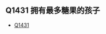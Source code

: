 ## Q1431 拥有最多糖果的孩子
* [Q1431](https://leetcode-cn.com/problems/kids-with-the-greatest-number-of-candies/)